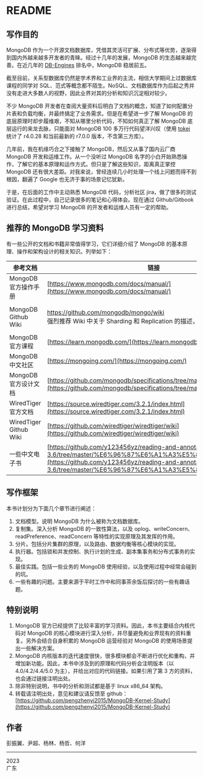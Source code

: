 # README

## 写作目的

MongoDB 作为一个开源文档数据库，凭借其灵活可扩展、分布式等优势，逐渐得到国内外越来越多开发者的青睐。经过十几年的发展，MongoDB 的生态越来越完善。在近几年的 [DB-Engines](https://db-engines.com/en/ranking) 排名中，MongoDB 稳居前五。

截至目前，关系型数据库仍然是学术界和工业界的主流，相信大学期间上过数据库课程的同学对 SQL、范式等概念都不陌生。NoSQL、文档数据库作为后起之秀并没有走进大多数人的视野，因此业界对其的分析和知识沉淀相对较少。

不少 MongoDB 开发者在查阅大量资料后明白了文档的概念，知道了如何配置分片表和负载均衡，并最终搞定了业务需求。但是在希望进一步了解 MongoDB 的底层原理时却步履维艰，不知从哪里分析代码，不知如何真正了解 MongoDB 底层运行的来龙去脉，只能面对 MongoDB 100 多万行代码望洋兴叹（使用 [tokei](https://github.com/XAMPPRocky/tokei) 统计了 r4.0.28 和当前最新的 r7.0.0 版本，不含第三方库）。

几年前，我在机缘巧合之下接触了 MongoDB，然后又从事了国内云厂商 MongoDB 开发和运维工作。从一个没听过 MongoDB 名字的小白开始熟悉操作，了解它的基本原理和运作方式。但只是了解这些知识，距离真正掌控 MongoDB 还有很大差距。对我来说，曾经连续几小时处理一个线上问题而得不到根因，翻遍了 Google 也无济于事的场景记忆犹新。

于是，在后面的工作中主动熟悉 MongoDB 代码，分析社区 jira，做了很多的测试验证。在此过程中，自己记录很多的笔记和心得体会。现在通过 Github/Gitbook 进行总结，希望对学习 MongoDB 的开发者和运维人员有一定的帮助。

## 推荐的 MongoDB 学习资料

有一些公开的文档和书籍非常值得学习，它们详细介绍了 MongoDB 的基本原理、操作和架构设计的相关知识。列举如下：

| 参考文档                   | 链接                                                                                                                                                                                                                               |
| ---------------------- | -------------------------------------------------------------------------------------------------------------------------------------------------------------------------------------------------------------------------------- |
| MongoDB 官方操作手册         | [https://www.mongodb.com/docs/manual/](https://www.mongodb.com/docs/manual/)                                                                                                                                                     |
| MongoDB Github Wiki    | <p><a href="https://github.com/mongodb/mongo/wiki">https://github.com/mongodb/mongo/wiki</a><br>强烈推荐 Wiki 中关于 Sharding 和 Replication 的描述，每次学习都受益匪浅</p>                                                                           |
| MongoDB 官方课程           | [https://learn.mongodb.com/](https://learn.mongodb.com/)                                                                                                                                                                         |
| MongoDB 中文社区           | [https://mongoing.com/](https://mongoing.com/)                                                                                                                                                                                   |
| MongoDB 官方设计文档         | [https://github.com/mongodb/specifications/tree/master](https://github.com/mongodb/specifications/tree/master)                                                                                                                   |
| WiredTiger 官方文档        | [https://source.wiredtiger.com/3.2.1/index.html](https://source.wiredtiger.com/3.2.1/index.html)                                                                                                                                 |
| WiredTiger Github Wiki | [https://github.com/wiredtiger/wiredtiger/wiki](https://github.com/wiredtiger/wiredtiger/wiki)                                                                                                                                   |
| 一些中文电子书                | [https://github.com/y123456yz/reading-and-annotate-mongodb-3.6/tree/master/%E6%96%87%E6%A1%A3%E5%8F%82%E8%80%83](https://github.com/y123456yz/reading-and-annotate-mongodb-3.6/tree/master/%E6%96%87%E6%A1%A3%E5%8F%82%E8%80%83) |

## 写作框架

本书计划分为下面几个章节进行阐述：

1. 文档模型。说明 MongoDB 为什么被称为文档数据库。
2. 复制集。深入分析 MongoDB 的一致性算法，以及 oplog、writeConcern、readPreference、readConcern 等特性的实现原理及其发挥的作用。
3. 分片。包括分片集群的原理，以及路由、数据均衡等核心模块的实现。
4. 执行器。包括锁和并发控制、执行计划的生成、副本集事务和分布式事务的实现。
5. 最佳实践。包括一些业务的 MongoDB 使用经验，以及使用过程中经常会碰到的坑。
6. 一些有趣的问题。主要来源于平时工作中和同事茶余饭后探讨的一些有趣话题。

## 特别说明

1. MongoDB 官方已经提供了比较丰富的学习资料。因此，本书主要结合内核代码对 MongoDB 的核心模块进行深入分析，并尽量避免和业界现有的资料重复。另外会结合自身积累的 MongoDB 运营经验对 MongoDB 的使用场景提出一些解决方案。
2. MongoDB 内核版本的迭代速度很快，很多模块都会不断进行优化和重构，并增加新功能。因此，本书中涉及到的原理和代码分析会注明版本（以 4.0/4.2/4.4/5.0 为主），并给出对应的代码链接。如果引用了第 3 方的资料，也会通过链接注明出处。
3. 除非特别说明，书中的分析和测试都是基于 linux x86\_64 架构。
4. 转载请注明出处，意见和建议请反馈至 github：[https://github.com/pengzhenyi2015/MongoDB-Kernel-Study](https://github.com/pengzhenyi2015/MongoDB-Kernel-Study)

## 作者

彭振翼、尹超、杨林、杨哲、何洋

***

2023\
广东
